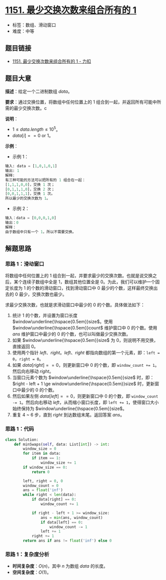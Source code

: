 # [1151. 最少交换次数来组合所有的 1](https://leetcode.cn/problems/minimum-swaps-to-group-all-1s-together/)

- 标签：数组、滑动窗口
- 难度：中等

## 题目链接

- [1151. 最少交换次数来组合所有的 1 - 力扣](https://leetcode.cn/problems/minimum-swaps-to-group-all-1s-together/)

## 题目大意

**描述**：给定一个二进制数组 $data$。

**要求**：通过交换位置，将数组中任何位置上的 $1$ 组合到一起，并返回所有可能中所需的最少交换次数。c 

**说明**：

- $1 \le data.length \le 10^5$。
- $data[i] == 0 \text{ or } 1$。

**示例**：

- 示例 1：

```python
输入: data = [1,0,1,0,1]
输出: 1
解释: 
有三种可能的方法可以把所有的 1 组合在一起：
[1,1,1,0,0]，交换 1 次；
[0,1,1,1,0]，交换 2 次；
[0,0,1,1,1]，交换 1 次。
所以最少的交换次数为 1。
```

- 示例 2：

```python
输入：data = [0,0,0,1,0]
输出：0
解释： 
由于数组中只有一个 1，所以不需要交换。
```

## 解题思路

### 思路 1：滑动窗口

将数组中任何位置上的 $1$ 组合到一起，并要求最少的交换次数。也就是说交换之后，某个连续子数组中全是 $1$，数组其他位置全是 $0$。为此，我们可以维护一个固定长度为 $1$ 的个数的滑动窗口，找到滑动窗口中 $0$ 最少的个数，这样最终交换出去的 $0$ 最少，交换次数也最少。

求最少交换次数，也就是求滑动窗口中最少的 $0$ 的个数。具体做法如下：

1. 统计 $1$ 的个数，并设置为窗口长度 $window\underline{\hspace{0.5em}}size$。使用 $window\underline{\hspace{0.5em}}count$ 维护窗口中 $0$ 的个数。使用 $ans$ 维护窗口中最少的 $0$ 的个数，也可以叫做最少交换次数。
2. 如果 $window\underline{\hspace{0.5em}}size$ 为 $0$，则说明不用交换，直接返回 $0$。
3. 使用两个指针 $left$、$right$。$left$、$right$ 都指向数组的第一个元素，即：`left = 0`，`right = 0`。
4. 如果 $data[right] == 0$，则更新窗口中 $0$ 的个数，即 `window_count += 1`。然后向右移动 $right$。
5. 当窗口元素个数为 $window\underline{\hspace{0.5em}}size$ 时，即：$right - left + 1 \ge window\underline{\hspace{0.5em}}size$ 时，更新窗口中最少的 $0$ 的个数。
6. 然后如果左侧 $data[left] == 0$，则更新窗口中 $0$ 的个数，即 `window_count -= 1`。然后向右移动 $left$，从而缩小窗口长度，即 `left += 1`，使得窗口大小始终保持为 $window\underline{\hspace{0.5em}}size$。
7. 重复 4 ~ 6 步，直到 $right$ 到达数组末尾。返回答案 $ans$。

### 思路 1：代码

```python
class Solution:
    def minSwaps(self, data: List[int]) -> int:
        window_size = 0
        for item in data:
            if item == 1:
                window_size += 1
        if window_size == 0:
            return 0

        left, right = 0, 0
        window_count = 0
        ans = float('inf')
        while right < len(data):
            if data[right] == 0:
                window_count += 1

            if right - left + 1 >= window_size:
                ans = min(ans, window_count)
                if data[left] == 0:
                    window_count -= 1
                left += 1
            right += 1
        return ans if ans != float('inf') else 0
```

### 思路 1：复杂度分析

- **时间复杂度**：$O(n)$，其中 $n$ 为数组 $data$ 的长度。
- **空间复杂度**：$O(1)$。

